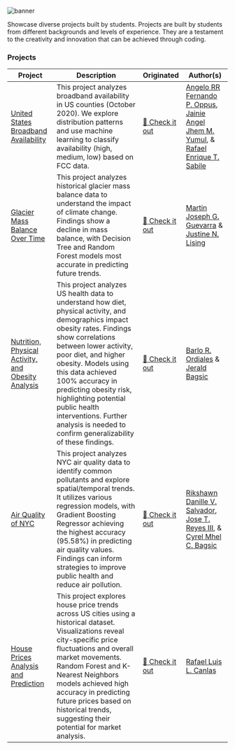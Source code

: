 ![banner](https://i.imgur.com/rAsN6yw.png)

Showcase diverse projects built by students. Projects are built by students from different backgrounds and levels of experience. They are a testament to the creativity and innovation that can be achieved through coding. 

### Projects 

| Project | Description | Originated | Author(s) |
| --- | --- | --- | --- |
| [United States Broadband Availability](https://github.com/aelluminate/united-states-broadband-availability) | This project analyzes broadband availability in US counties (October 2020). We explore distribution patterns and use machine learning to classify availability (high, medium, low) based on FCC data. | [🔗 Check it out](https://github.com/Cless41/SFTDSNLAB-FINALS) | [Angelo RR Fernando P. Oppus](https://github.com/Cless41), [Jainie Angel Jhem M. Yumul](https://github.com/JAINIE12), & [Rafael Enrique T. Sabile](https://github.com/HAU-RafaelES) |
| [Glacier Mass Balance Over Time](https://github.com/aelluminate/glacier-mass-balance-over-time) | This project analyzes historical glacier mass balance data to understand the impact of climate change. Findings show a decline in mass balance, with Decision Tree and Random Forest models most accurate in predicting future trends. | [🔗 Check it out](https://github.com/MJGuevarra17/Lising_Guevarra_CPE402_FinalExam) | [Martin Joseph G. Guevarra](https://github.com/MJGuevarra17) & [Justine N. Lising](https://github.com/JustineDJANGO29) | 
| [Nutrition, Physical Activity, and Obesity Analysis](https://github.com/aelluminate/nutrition-physical-activity-obesity-analysis) | This project analyzes US health data to understand how diet, physical activity, and demographics impact obesity rates. Findings show correlations between lower activity, poor diet, and higher obesity. Models using this data achieved 100% accuracy in predicting obesity risk, highlighting potential public health interventions. Further analysis is needed to confirm generalizability of these findings. | [🔗 Check it out](https://github.com/Jerald011003/BRFSS-Analysis) | [Barlo R. Ordiales](https://github.com/BarloBRO) & [Jerald Bagsic](https://github.com/Jerald011003) | 
| [Air Quality of NYC](https://github.com/aelluminate/air-quality-of-nyc) | This project analyzes NYC air quality data to identify common pollutants and explore spatial/temporal trends. It utilizes various regression models, with Gradient Boosting Regressor achieving the highest accuracy (95.58%) in predicting air quality values. Findings can inform strategies to improve public health and reduce air pollution. | [🔗 Check it out](https://github.com/KushyKooo/Air-Quality-SOFTDSN-FINALS) | [Rikshawn Danille V. Salvador](https://github.com/KushyKooo), [Jose T. Reyes III](https://github.com/JoseIII), & [Cyrel Mhel C. Bagsic](https://github.com/Cycybagsic) | 
| [House Prices Analysis and Prediction](https://github.com/aelluminate/house-prices-analysis-and-prediction) | This project explores house price trends across US cities using a historical dataset. Visualizations reveal city-specific price fluctuations and overall market movements. Random Forest and K-Nearest Neighbors models achieved high accuracy in predicting future prices based on historical trends, suggesting their potential for market analysis. | [🔗 Check it out](https://github.com/chighati/SOFTDESL_Finals) | [Rafael Luis L. Canlas](https://github.com/chighati) | 